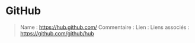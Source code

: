 # GitHub
> Name : https://hub.github.com/
> Commentaire : 
> Lien :
> Liens associés :
  https://github.com/github/hub
